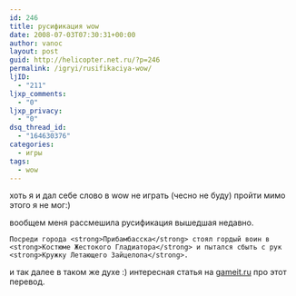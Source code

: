 ```yaml
---
id: 246
title: русификация wow
date: 2008-07-03T07:30:31+00:00
author: vanoc
layout: post
guid: http://helicopter.net.ru/?p=246
permalink: /igryi/rusifikaciya-wow/
ljID:
  - "211"
ljxp_comments:
  - "0"
ljxp_privacy:
  - "0"
dsq_thread_id:
  - "164630376"
categories:
  - игры
tags:
  - wow
---
```

хоть я и дал себе слово в wow не играть (чесно не буду) пройти мимо этого я не мог:)

вообщем меня рассмешила русификация вышедшая недавно.
  
`Посреди города <strong>Прибамбасска</strong> стоял гордый воин в <strong>Костюме Жестокого Гладиатора</strong> и пытался сбыть с рук <strong>Кружку Летающего Зайцелопа</strong>.`
  
и так далее в таком же духе :) интересная статья на [gameit.ru](http://gameit.ru/entry/russian_wow.html) про этот перевод.